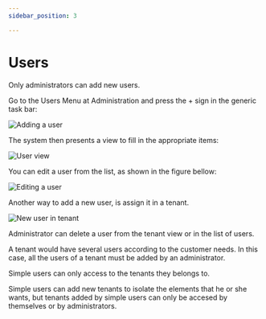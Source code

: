 ```yaml
---
sidebar_position: 3

---
```


# Users

Only administrators can add new users.

Go to the Users Menu at Administration and press the + sign in the generic task bar:

![Adding a user](https://user-images.githubusercontent.com/99367633/160734537-ddeeef39-f088-481c-89da-82e980277844.png)

The system then presents a view to fill in the appropriate items:

![User view](https://user-images.githubusercontent.com/99367633/160735080-65f1d894-6b85-4e6c-958f-3e09cbdd99bc.png)

You can edit a user from the list, as shown in the figure bellow:

![Editing a user](https://user-images.githubusercontent.com/99367633/160735310-ab648ebc-0445-44aa-a04c-620f8e5b7d11.png)

Another way to add a new user, is assign it in a tenant.

![New user in tenant](https://user-images.githubusercontent.com/99367633/160736533-9b2719e7-375f-4806-80fc-36d712617a04.png)

Administrator can delete a user from the tenant view or in the list of users.

A tenant would have several users according to the customer needs. In this case, all the users of a tenant must be added by an administrator.

Simple users can only access to the tenants they belongs to.

Simple users can add new tenants to isolate the elements that he or she wants, but tenants added by simple users can only be accesed by themselves or by administrators.